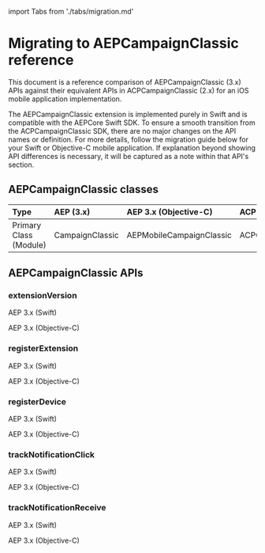 import Tabs from './tabs/migration.md'

# Migrating to AEPCampaignClassic reference

This document is a reference comparison of AEPCampaignClassic (3.x) APIs against their equivalent APIs in ACPCampaignClassic (2.x) for an iOS mobile application implementation.

The AEPCampaignClassic extension is implemented purely in Swift and is compatible with the AEPCore Swift SDK. To ensure a smooth transition from the ACPCampaignClassic SDK, there are no major changes on the API names or definition. For more details, follow the migration guide below for your Swift or Objective-C mobile application. If explanation beyond showing API differences is necessary, it will be captured as a note within that API's section.

## AEPCampaignClassic classes

| Type | AEP (3.x) | AEP 3.x (Objective-C) | ACP (2.x) |
| :--- | :--- | :--- | :--- |
| Primary Class (Module) | CampaignClassic | AEPMobileCampaignClassic | ACPCampaignClassic |

## AEPCampaignClassic APIs

### extensionVersion

<TabsBlock orientation="horizontal" slots="heading, content" repeat="2"/>

AEP 3.x (Swift)

<Tabs query="platform=aep-swift&api=extension-version"/>

AEP 3.x (Objective-C)

<Tabs query="platform=aep-objc&api=extension-version"/>

### registerExtension

<TabsBlock orientation="horizontal" slots="heading, content" repeat="2"/>

AEP 3.x (Swift)

<Tabs query="platform=aep-swift&api=register-extension"/>

AEP 3.x (Objective-C)

<Tabs query="platform=aep-objc&api=register-extension"/>

### registerDevice

<TabsBlock orientation="horizontal" slots="heading, content" repeat="2"/>

AEP 3.x (Swift)

<Tabs query="platform=aep-swift&api=register-device"/>

AEP 3.x (Objective-C)

<Tabs query="platform=aep-objc&api=register-device"/>

### trackNotificationClick

<TabsBlock orientation="horizontal" slots="heading, content" repeat="2"/>

AEP 3.x (Swift)

<Tabs query="platform=aep-swift&api=track-notification-click"/>

AEP 3.x (Objective-C)

<Tabs query="platform=aep-objc&api=track-notification-click"/>

### trackNotificationReceive

<TabsBlock orientation="horizontal" slots="heading, content" repeat="2"/>

AEP 3.x (Swift)

<Tabs query="platform=aep-swift&api=track-notification-receive"/>

AEP 3.x (Objective-C)

<Tabs query="platform=aep-objc&api=track-notification-receive"/>
